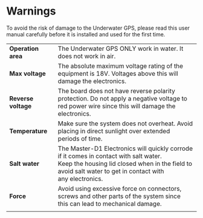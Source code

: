 # Warnings

To avoid the risk of damage to the Underwater GPS, please read this user manual carefully before it is installed and used for the first time.

|                     |                     |
| ------------------- |:------------------- |
| **Operation area** | The Underwater GPS  ONLY  work in water. It does not work in air. |
| **Max voltage** | The absolute maximum voltage rating of the equipment is 18V. Voltages above this will <br/>damage the electronics.  |
| **Reverse voltage** | The board does not have reverse polarity protection. Do not apply a negative voltage to <br/>red power wire since this will damage the electronics. |
| **Temperature** | Make sure the system does not overheat. Avoid placing in direct sunlight over extended <br/>periods of time. |
| **Salt water** | The Master-D1 Electronics will quickly corrode if it comes in contact with salt water. <br/>Keep the housing lid closed when in the field to avoid salt water to get in contact with <br/>any electronics. |
| **Force** | Avoid using excessive force on connectors, screws and other parts of the system since <br/>this can lead to mechanical damage. |
|   |   |